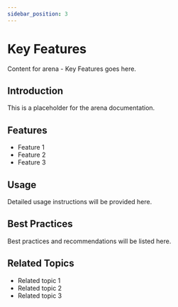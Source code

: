 ```yaml
---
sidebar_position: 3
---
```


# Key Features

Content for arena - Key Features goes here.

## Introduction

This is a placeholder for the arena documentation.

## Features

- Feature 1
- Feature 2
- Feature 3

## Usage

Detailed usage instructions will be provided here.

## Best Practices

Best practices and recommendations will be listed here.

## Related Topics

- Related topic 1
- Related topic 2
- Related topic 3
